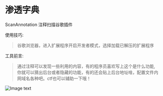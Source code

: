 # 渗透字典
ScanAnnotation 注释扫描谷歌插件

使用技巧:
>谷歌浏览器，进入扩展程序开启开发者模式，选择加载已解压的扩展程序

工具前言:
>通过注释可以发现一些利用的内容，有的程序员喜欢写上这个是什么功能,你就可以猜出后台或者隐藏的功能，有的还会贴上后台地址啥，配置文件内网域名各种吧。ctf也可以辅助一下哦！

![Image text](https://github.com/7dog7/bottleneckOsmosis/blob/master/ScanAnnotation/png.png)

